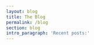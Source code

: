 ```yaml
---
layout: blog
title: The Blog
permalink: /blog
section: blog
intro_paragraph: 'Recent posts:'
---
```


